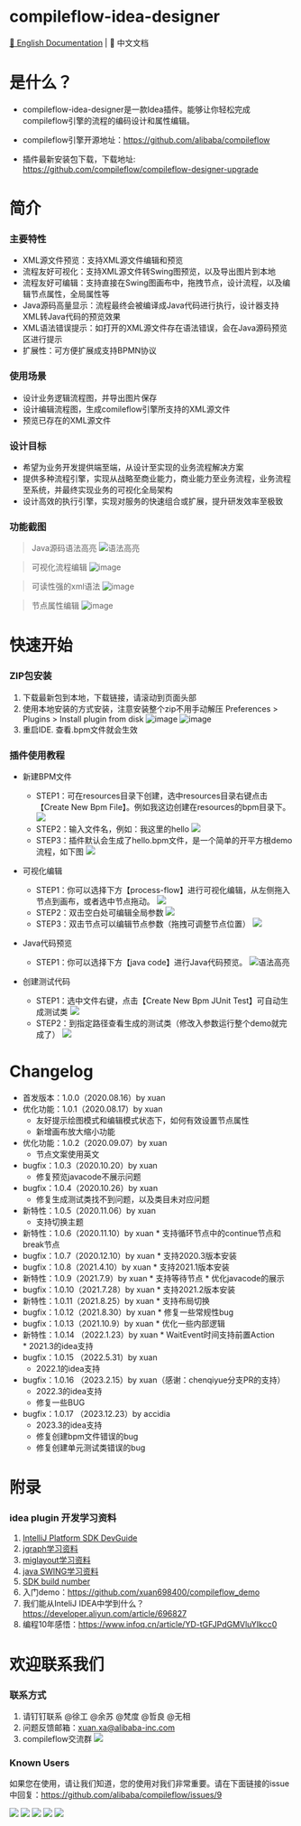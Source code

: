 # compileflow-idea-designer

[📖 English Documentation](README.md) | 📖 中文文档
 
# 是什么？
* compileflow-idea-designer是一款Idea插件。能够让你轻松完成compileflow引擎的流程的编码设计和属性编辑。

* compileflow引擎开源地址：https://github.com/alibaba/compileflow

* 插件最新安装包下载，下载地址:
https://github.com/compileflow/compileflow-designer-upgrade

# 简介

### 主要特性

* XML源文件预览：支持XML源文件编辑和预览
* 流程友好可视化：支持XML源文件转Swing图预览，以及导出图片到本地
* 流程友好可编辑：支持直接在Swing图画布中，拖拽节点，设计流程，以及编辑节点属性，全局属性等
* Java源码高量显示：流程最终会被编译成Java代码进行执行，设计器支持XML转Java代码的预览效果
* XML语法错误提示：如打开的XML源文件存在语法错误，会在Java源码预览区进行提示
* 扩展性：可方便扩展成支持BPMN协议

### 使用场景
* 设计业务逻辑流程图，并导出图片保存
* 设计编辑流程图，生成comileflow引擎所支持的XML源文件
* 预览已存在的XML源文件

### 设计目标
* 希望为业务开发提供端至端，从设计至实现的业务流程解决方案
* 提供多种流程引擎，实现从战略至商业能力，商业能力至业务流程，业务流程至系统，并最终实现业务的可视化全局架构
* 设计高效的执行引擎，实现对服务的快速组合或扩展，提升研发效率至极致

### 功能截图

> Java源码语法高亮
![语法高亮](doc/image/pre_javacode.png)

> 可视化流程编辑
![image](doc/image/pre_chat.png)

> 可读性强的xml语法
![image](doc/image/pre_xml.png)

> 节点属性编辑
![image](doc/image/pre_edit.png)

# 快速开始

### ZIP包安装

1. 下载最新包到本地，下载链接，请滚动到页面头部
2. 使用本地安装的方式安装，注意安装整个zip不用手动解压  Preferences > Plugins > Install plugin from disk
  ![image](doc/image/install_1.png)
  ![image](doc/image/install_2.png)
3. 重启IDE. 查看.bpm文件就会生效

### 插件使用教程
* 新建BPM文件
    * STEP1：可在resources目录下创建，选中resources目录右键点击【Create New Bpm File】。例如我这边创建在resources的bpm目录下。
    ![](doc/image/designer_1.png)
    * STEP2：输入文件名，例如：我这里的hello
    ![](doc/image/designer_2.png)
    * STEP3：插件默认会生成了hello.bpm文件，是一个简单的开平方根demo流程，如下图
    ![](doc/image/designer_3.png)
    
* 可视化编辑
  * STEP1：你可以选择下方【process-flow】进行可视化编辑，从左侧拖入节点到画布，或者选中节点拖动。
  ![](doc/image/designer_4.png)
  - STEP2：双击空白处可编辑全局参数
  ![](doc/image/designer_5.png)
  - STEP3：双击节点可以编辑节点参数（拖拽可调整节点位置）
  ![](doc/image/designer_6.png)
  
* Java代码预览
  * STEP1：你可以选择下方【java code】进行Java代码预览。
  ![语法高亮](doc/image/pre_javacode.png)

* 创建测试代码
  * STEP1：选中文件右键，点击【Create New Bpm JUnit Test】可自动生成测试类
  ![](doc/image/designer_7.png)
  * STEP2：到指定路径查看生成的测试类（修改入参数运行整个demo就完成了）
   ![](doc/image/designer_8.png)


# Changelog

* 首发版本：1.0.0（2020.08.16）by xuan
* 优化功能：1.0.1（2020.08.17）by xuan
    * 友好提示绘图模式和编辑模式状态下，如何有效设置节点属性
    * 新增画布放大缩小功能
* 优化功能：1.0.2（2020.09.07）by xuan
    * 节点文案使用英文
* bugfix：1.0.3（2020.10.20）by xuan
    * 修复预览javacode不展示问题
* bugfix：1.0.4（2020.10.26）by xuan
    * 修复生成测试类找不到问题，以及类目未对应问题
* 新特性：1.0.5（2020.11.06）by xuan
    * 支持切换主题
* 新特性：1.0.6（2020.11.10）by xuan
        * 支持循环节点中的continue节点和break节点
* bugfix：1.0.7（2020.12.10）by xuan
        * 支持2020.3版本安装      
* bugfix：1.0.8（2021.4.10）by xuan
        * 支持2021.1版本安装
* 新特性：1.0.9（2021.7.9）by xuan
        * 支持等待节点
        * 优化javacode的展示
* bugfix：1.0.10（2021.7.28）by xuan
        * 支持2021.2版本安装
* 新特性：1.0.11（2021.8.25）by xuan
        * 支持布局切换
* bugfix：1.0.12（2021.8.30）by xuan
        * 修复一些常规性bug
* bugfix：1.0.13（2021.10.9）by xuan
        * 优化一些内部逻辑
* 新特性：1.0.14 （2022.1.23）by xuan
        * WaitEvent时间支持前置Action  <br>
        * 2021.3的idea支持  <br>
* bugfix：1.0.15 （2022.5.31）by xuan
    * 2022.1的idea支持  <br>
* bugfix：1.0.16 （2023.2.15）by xuan（感谢：chenqiyue分支PR的支持）
    * 2022.3的idea支持  <br>
    * 修复一些BUG  <br>
* bugfix：1.0.17 （2023.12.23）by accidia
    * 2023.3的idea支持  <br>
    * 修复创建bpm文件错误的bug  <br>
    * 修复创建单元测试类错误的bug  <br>

      
      

# 附录

### idea plugin 开发学习资料

1. [IntelliJ Platform SDK DevGuide](https://www.jetbrains.org/intellij/sdk/docs/welcome.html)
2. [jgraph学习资料](https://jgraph.github.io/mxgraph/docs/tutorial.html)
3. [miglayout学习资料](http://www.miglayout.com/whitepaper.html)
4. [java SWING学习资料](https://docs.oracle.com/javase/tutorial/uiswing/components/table.html)
5. [SDK build number](http://www.jetbrains.org/intellij/sdk/docs/basics/getting_started/build_number_ranges.html)
6. 入门demo：https://github.com/xuan698400/compileflow_demo
7. 我们能从InteliJ IDEA中学到什么？ https://developer.aliyun.com/article/696827
8. 编程10年感悟：https://www.infoq.cn/article/YD-tGFJPdGMVluYIkcc0 

# 欢迎联系我们

### 联系方式

1. 请钉钉联系 @徐工 @余苏 @梵度 @哲良  @无相
2. 问题反馈邮箱：xuan.xa@alibaba-inc.com
3. compileflow交流群
![](doc/image/gs.jpg)

### Known Users
如果您在使用，请让我们知道，您的使用对我们非常重要。请在下面链接的issue中回复：https://github.com/alibaba/compileflow/issues/9

![](doc/image/known_users/alibaba.png)
![](doc/image/known_users/alipay.png)
![](doc/image/known_users/aliyun.png)
![](doc/image/known_users/taobao.png)
![](doc/image/known_users/tmall.png)